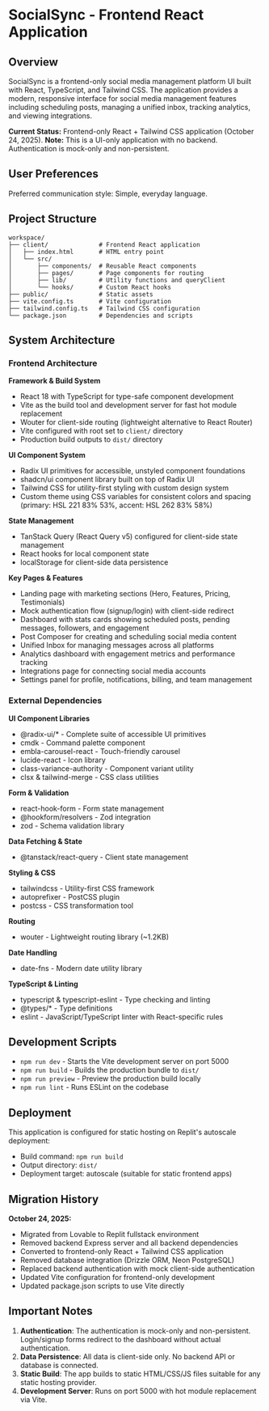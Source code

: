# SocialSync - Frontend React Application

## Overview

SocialSync is a frontend-only social media management platform UI built with React, TypeScript, and Tailwind CSS. The application provides a modern, responsive interface for social media management features including scheduling posts, managing a unified inbox, tracking analytics, and viewing integrations.

**Current Status:** Frontend-only React + Tailwind CSS application (October 24, 2025).
**Note:** This is a UI-only application with no backend. Authentication is mock-only and non-persistent.

## User Preferences

Preferred communication style: Simple, everyday language.

## Project Structure

```
workspace/
├── client/              # Frontend React application
│   ├── index.html       # HTML entry point
│   └── src/
│       ├── components/  # Reusable React components
│       ├── pages/       # Page components for routing
│       ├── lib/         # Utility functions and queryClient
│       └── hooks/       # Custom React hooks
├── public/              # Static assets
├── vite.config.ts       # Vite configuration
├── tailwind.config.ts   # Tailwind CSS configuration
└── package.json         # Dependencies and scripts
```

## System Architecture

### Frontend Architecture

**Framework & Build System**
- React 18 with TypeScript for type-safe component development
- Vite as the build tool and development server for fast hot module replacement
- Wouter for client-side routing (lightweight alternative to React Router)
- Vite configured with root set to `client/` directory
- Production build outputs to `dist/` directory

**UI Component System**
- Radix UI primitives for accessible, unstyled component foundations
- shadcn/ui component library built on top of Radix UI
- Tailwind CSS for utility-first styling with custom design system
- Custom theme using CSS variables for consistent colors and spacing (primary: HSL 221 83% 53%, accent: HSL 262 83% 58%)

**State Management**
- TanStack Query (React Query v5) configured for client-side state management
- React hooks for local component state
- localStorage for client-side data persistence

**Key Pages & Features**
- Landing page with marketing sections (Hero, Features, Pricing, Testimonials)
- Mock authentication flow (signup/login) with client-side redirect
- Dashboard with stats cards showing scheduled posts, pending messages, followers, and engagement
- Post Composer for creating and scheduling social media content
- Unified Inbox for managing messages across all platforms
- Analytics dashboard with engagement metrics and performance tracking
- Integrations page for connecting social media accounts
- Settings panel for profile, notifications, billing, and team management

### External Dependencies

**UI Component Libraries**
- @radix-ui/* - Complete suite of accessible UI primitives
- cmdk - Command palette component
- embla-carousel-react - Touch-friendly carousel
- lucide-react - Icon library
- class-variance-authority - Component variant utility
- clsx & tailwind-merge - CSS class utilities

**Form & Validation**
- react-hook-form - Form state management
- @hookform/resolvers - Zod integration
- zod - Schema validation library

**Data Fetching & State**
- @tanstack/react-query - Client state management

**Styling & CSS**
- tailwindcss - Utility-first CSS framework
- autoprefixer - PostCSS plugin
- postcss - CSS transformation tool

**Routing**
- wouter - Lightweight routing library (~1.2KB)

**Date Handling**
- date-fns - Modern date utility library

**TypeScript & Linting**
- typescript & typescript-eslint - Type checking and linting
- @types/* - Type definitions
- eslint - JavaScript/TypeScript linter with React-specific rules

## Development Scripts

- `npm run dev` - Starts the Vite development server on port 5000
- `npm run build` - Builds the production bundle to `dist/`
- `npm run preview` - Preview the production build locally
- `npm run lint` - Runs ESLint on the codebase

## Deployment

This application is configured for static hosting on Replit's autoscale deployment:
- Build command: `npm run build`
- Output directory: `dist/`
- Deployment target: autoscale (suitable for static frontend apps)

## Migration History

**October 24, 2025:**
- Migrated from Lovable to Replit fullstack environment
- Removed backend Express server and all backend dependencies
- Converted to frontend-only React + Tailwind CSS application
- Removed database integration (Drizzle ORM, Neon PostgreSQL)
- Replaced backend authentication with mock client-side authentication
- Updated Vite configuration for frontend-only development
- Updated package.json scripts to use Vite directly

## Important Notes

1. **Authentication**: The authentication is mock-only and non-persistent. Login/signup forms redirect to the dashboard without actual authentication.
2. **Data Persistence**: All data is client-side only. No backend API or database is connected.
3. **Static Build**: The app builds to static HTML/CSS/JS files suitable for any static hosting provider.
4. **Development Server**: Runs on port 5000 with hot module replacement via Vite.
